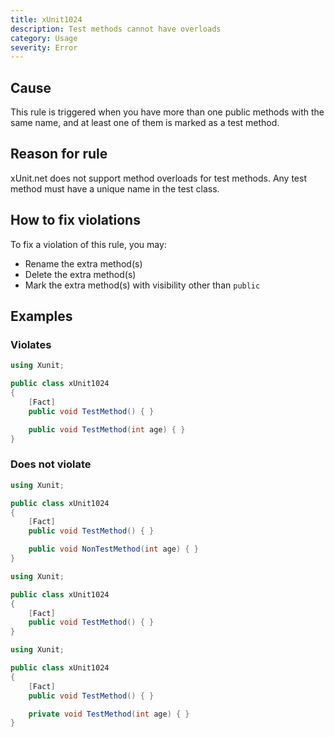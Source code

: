 ```yaml
---
title: xUnit1024
description: Test methods cannot have overloads
category: Usage
severity: Error
---
```


## Cause

This rule is triggered when you have more than one public methods with the same name, and at least one of them is marked as a test method.

## Reason for rule

xUnit.net does not support method overloads for test methods. Any test method must have a unique name in the test class.

## How to fix violations

To fix a violation of this rule, you may:

* Rename the extra method(s)
* Delete the extra method(s)
* Mark the extra method(s) with visibility other than `public`

## Examples

### Violates

```csharp
using Xunit;

public class xUnit1024
{
    [Fact]
    public void TestMethod() { }

    public void TestMethod(int age) { }
}
```

### Does not violate

```csharp
using Xunit;

public class xUnit1024
{
    [Fact]
    public void TestMethod() { }

    public void NonTestMethod(int age) { }
}
```

```csharp
using Xunit;

public class xUnit1024
{
    [Fact]
    public void TestMethod() { }
}
```

```csharp
using Xunit;

public class xUnit1024
{
    [Fact]
    public void TestMethod() { }

    private void TestMethod(int age) { }
}
```
